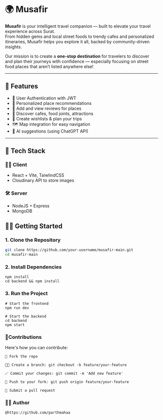 # 🌍 Musafir

**Musafir** is your intelligent travel companion — built to elevate your travel experience across Surat.  
From hidden gems and local street foods to trendy cafes and personalized itineraries, Musafir helps you explore it all, backed by community-driven insights.

Our mission is to create a **one-stop destination** for travelers to discover and plan their journeys with confidence — especially focusing on street food places that aren’t listed anywhere else!

---

## 🌟 Features

- 🔐 User Authentication with JWT
- 🎯 Personalized place recommendations
- 📝 Add and view reviews for places
- 📍 Discover cafes, food joints, attractions
- 📅 Create wishlists & plan your trips
- 🗺 Map integration for easy navigation
- 🧠 AI suggestions (using ChatGPT API)

---

## 🚀 Tech Stack

### 👨‍💻 Client
 - React + Vite, TaiwlindCSS
- Cloudinary API to store images
### 🛠 Server
-   NodeJS + Express
-   MongoDB

## 🧑‍💻 Getting Started

### 1. Clone the Repository

```bash
git clone https://github.com/your-username/musafir-main.git
cd musafir-main
```
### 2. Install Dependencies
```
npm install
cd backend && npm install
```
### 3.  Run the Project
```
# Start the frontend
npm run dev

# Start the backend
cd backend
npm start
```

### 🤝Contributions

Here's how you can contribute:

    🍴 Fork the repo

    👨‍💻 Create a branch: git checkout -b feature/your-feature

    ✅ Commit your changes: git commit -m 'Add new feature'

    🚀 Push to your fork: git push origin feature/your-feature

    🔁 Submit a pull request

### 🧑‍🎓 Author
    @https://github.com/parthmahaa
